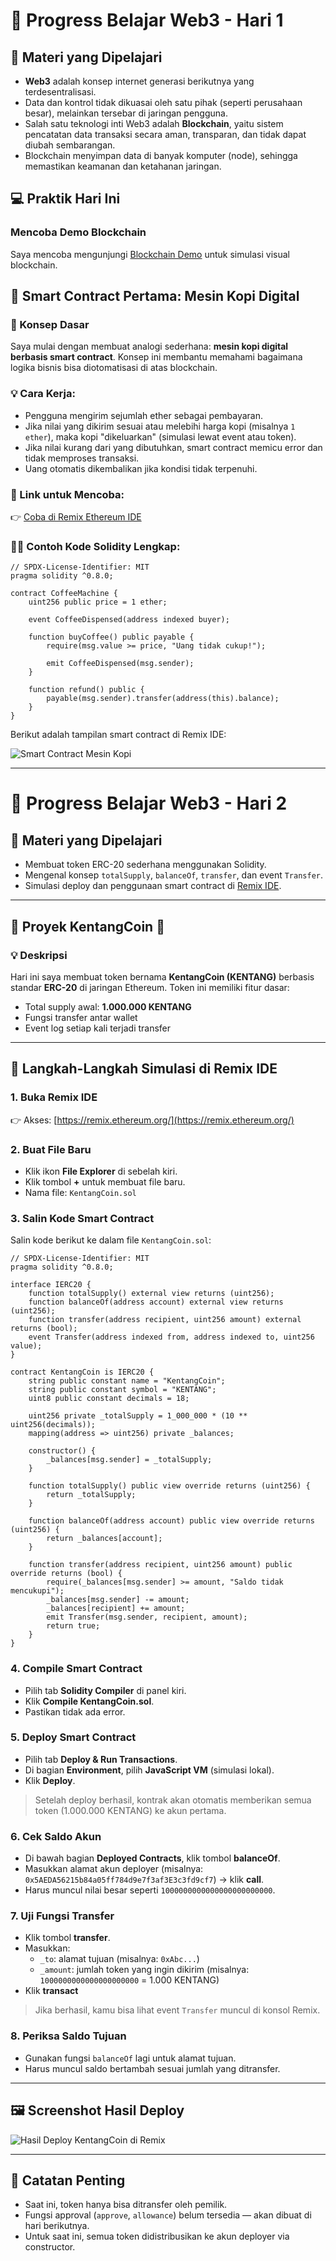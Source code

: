 # 📘 Progress Belajar Web3 - Hari 1

## 🧠 Materi yang Dipelajari

- **Web3** adalah konsep internet generasi berikutnya yang terdesentralisasi.
- Data dan kontrol tidak dikuasai oleh satu pihak (seperti perusahaan besar), melainkan tersebar di jaringan pengguna.
- Salah satu teknologi inti Web3 adalah **Blockchain**, yaitu sistem pencatatan data transaksi secara aman, transparan, dan tidak dapat diubah sembarangan.
- Blockchain menyimpan data di banyak komputer (node), sehingga memastikan keamanan dan ketahanan jaringan.

## 💻 Praktik Hari Ini

### Mencoba Demo Blockchain
Saya mencoba mengunjungi [Blockchain Demo](https://blockchaindemo.io/) untuk simulasi visual blockchain.

## 📜 Smart Contract Pertama: Mesin Kopi Digital

### 🧩 Konsep Dasar

Saya mulai dengan membuat analogi sederhana: **mesin kopi digital berbasis smart contract**. Konsep ini membantu memahami bagaimana logika bisnis bisa diotomatisasi di atas blockchain.

### 💡 Cara Kerja:
- Pengguna mengirim sejumlah ether sebagai pembayaran.
- Jika nilai yang dikirim sesuai atau melebihi harga kopi (misalnya `1 ether`), maka kopi "dikeluarkan" (simulasi lewat event atau token).
- Jika nilai kurang dari yang dibutuhkan, smart contract memicu error dan tidak memproses transaksi.
- Uang otomatis dikembalikan jika kondisi tidak terpenuhi.



### 🔗 Link untuk Mencoba:
👉 [Coba di Remix Ethereum IDE](https://remix.ethereum.org/)

### 🧑‍💻 Contoh Kode Solidity Lengkap:

```solidity
// SPDX-License-Identifier: MIT
pragma solidity ^0.8.0;

contract CoffeeMachine {
    uint256 public price = 1 ether;

    event CoffeeDispensed(address indexed buyer);

    function buyCoffee() public payable {
        require(msg.value >= price, "Uang tidak cukup!");

        emit CoffeeDispensed(msg.sender);
    }

    function refund() public {
        payable(msg.sender).transfer(address(this).balance);
    }
}
```

Berikut adalah tampilan smart contract di Remix IDE:

![Smart Contract Mesin Kopi](day1/coffee-contract.png)

---



# 📘 Progress Belajar Web3 - Hari 2

## 🧠 Materi yang Dipelajari
- Membuat token ERC-20 sederhana menggunakan Solidity.
- Mengenal konsep `totalSupply`, `balanceOf`, `transfer`, dan event `Transfer`.
- Simulasi deploy dan penggunaan smart contract di [Remix IDE](https://remix.ethereum.org/).

---

## 🚀 Proyek KentangCoin 🥔

### 💡 Deskripsi
Hari ini saya membuat token bernama **KentangCoin (KENTANG)** berbasis standar **ERC-20** di jaringan Ethereum. Token ini memiliki fitur dasar:
- Total supply awal: **1.000.000 KENTANG**
- Fungsi transfer antar wallet
- Event log setiap kali terjadi transfer

---

## 📄 Langkah-Langkah Simulasi di Remix IDE

### 1. Buka Remix IDE
👉 Akses: [https://remix.ethereum.org/](https://remix.ethereum.org/)

### 2. Buat File Baru
- Klik ikon **File Explorer** di sebelah kiri.
- Klik tombol **+** untuk membuat file baru.
- Nama file: `KentangCoin.sol`

### 3. Salin Kode Smart Contract
Salin kode berikut ke dalam file `KentangCoin.sol`:

```solidity
// SPDX-License-Identifier: MIT
pragma solidity ^0.8.0;

interface IERC20 {
    function totalSupply() external view returns (uint256);
    function balanceOf(address account) external view returns (uint256);
    function transfer(address recipient, uint256 amount) external returns (bool);
    event Transfer(address indexed from, address indexed to, uint256 value);
}

contract KentangCoin is IERC20 {
    string public constant name = "KentangCoin";
    string public constant symbol = "KENTANG";
    uint8 public constant decimals = 18;

    uint256 private _totalSupply = 1_000_000 * (10 ** uint256(decimals));
    mapping(address => uint256) private _balances;

    constructor() {
        _balances[msg.sender] = _totalSupply;
    }

    function totalSupply() public view override returns (uint256) {
        return _totalSupply;
    }

    function balanceOf(address account) public view override returns (uint256) {
        return _balances[account];
    }

    function transfer(address recipient, uint256 amount) public override returns (bool) {
        require(_balances[msg.sender] >= amount, "Saldo tidak mencukupi");
        _balances[msg.sender] -= amount;
        _balances[recipient] += amount;
        emit Transfer(msg.sender, recipient, amount);
        return true;
    }
}
```

### 4. Compile Smart Contract
- Pilih tab **Solidity Compiler** di panel kiri.
- Klik **Compile KentangCoin.sol**.
- Pastikan tidak ada error.

### 5. Deploy Smart Contract
- Pilih tab **Deploy & Run Transactions**.
- Di bagian **Environment**, pilih **JavaScript VM** (simulasi lokal).
- Klik **Deploy**.

> Setelah deploy berhasil, kontrak akan otomatis memberikan semua token (1.000.000 KENTANG) ke akun pertama.

### 6. Cek Saldo Akun
- Di bawah bagian **Deployed Contracts**, klik tombol **balanceOf**.
- Masukkan alamat akun deployer (misalnya: `0x5AEDA56215b84a05ff784d9e7f3af3E3c3fd9cf7`) → klik **call**.
- Harus muncul nilai besar seperti `1000000000000000000000000`.

### 7. Uji Fungsi Transfer
- Klik tombol **transfer**.
- Masukkan:
  - `_to`: alamat tujuan (misalnya: `0xAbc...`)
  - `_amount`: jumlah token yang ingin dikirim (misalnya: `1000000000000000000000` = 1.000 KENTANG)
- Klik **transact**

> Jika berhasil, kamu bisa lihat event `Transfer` muncul di konsol Remix.

### 8. Periksa Saldo Tujuan
- Gunakan fungsi `balanceOf` lagi untuk alamat tujuan.
- Harus muncul saldo bertambah sesuai jumlah yang ditransfer.

---

## 🖼️ Screenshot Hasil Deploy

![Hasil Deploy KentangCoin di Remix](day2/kentangcoin.png)

---

## 📌 Catatan Penting
- Saat ini, token hanya bisa ditransfer oleh pemilik.
- Fungsi approval (`approve`, `allowance`) belum tersedia — akan dibuat di hari berikutnya.
- Untuk saat ini, semua token didistribusikan ke akun deployer via constructor.
